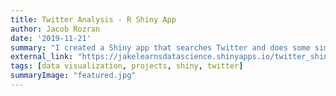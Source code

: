 ```yaml
---
title: Twitter Analysis - R Shiny App
author: Jacob Rozran
date: '2019-11-21'
summary: "I created a Shiny app that searches Twitter and does some simple analysis."
external_link: "https://jakelearnsdatascience.shinyapps.io/twitter_shiny/"
tags: [data visualization, projects, shiny, twitter]
summaryImage: "featured.jpg"
---
```

